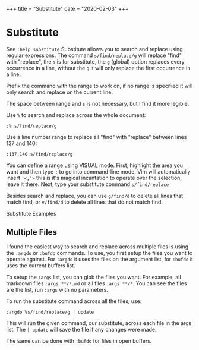 +++
title = "Substitute"
date = "2020-02-03"
+++

# Substitute

See `:help substitute` Substitute allows you to search and replace using regular expressions. The command `s/find/replace/g` will replace "find" with "replace", the `s` is for substitute, the `g` (global) option replaces every occurrence in a line, without the `g` it will only replace the first occurrence in a line.

Prefix the command with the range to work on, if no range is specified it will only search and replace on the current line.

The space between range and `s` is not necessary, but I find it more legible.

Use `%` to search and replace across the whole document:

`:% s/find/replace/g`

Use a line number range to replace all "find" with "replace" between lines 137 and 140:

`:137,140 s/find/replace/g`

You can define a range using VISUAL mode. First, highlight the area you want and then type `:` to go into command-line mode. Vim will automatically insert `'<,'>` this is it's magical incantation to operate over the selection, leave it there. Next, type your substitute command `s/find/replace`

Besides search and replace, you can use `g/find/d` to delete all lines that match find, or `v/find/d` to delete all lines that do not match find.

Substitute Examples

## Multiple Files

I found the easiest way to search and replace across multiple files is using the `:argdo` or `:bufdo` commands. To use, you first setup the files you want to operate against. For `:argdo` it uses the files on the argument list, for `:bufdo` it uses the current buffers list.

To setup the `:args` list, you can glob the files you want. For example, all markdown files `:args **/*.md` or all files `:args **/*`. You can see the files are the list, run `:args` with no parameters.

To run the substitute command across all the files, use:

```vim
:argdo %s/find/replace/g | update
```

This will run the given command, our substitute, across each file in the args list. The `| update` will save the file if any changes were made.

The same can be done with `:bufdo` for files in open buffers.
